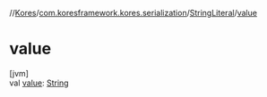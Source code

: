 //[Kores](../../../index.md)/[com.koresframework.kores.serialization](../index.md)/[StringLiteral](index.md)/[value](value.md)

# value

[jvm]\
val [value](value.md): [String](https://kotlinlang.org/api/latest/jvm/stdlib/kotlin/-string/index.html)
